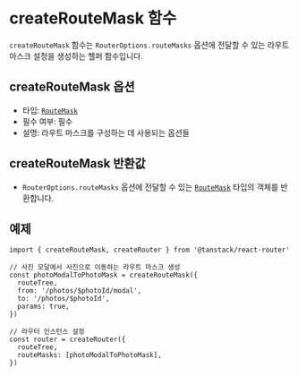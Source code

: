 # createRouteMask 함수

`createRouteMask` 함수는 `RouterOptions.routeMasks` 옵션에 전달할 수 있는 라우트 마스크 설정을 생성하는 헬퍼 함수입니다.


## createRouteMask 옵션

- 타입: [`RouteMask`](./RouteMaskType.md)
- 필수 여부: 필수
- 설명: 라우트 마스크를 구성하는 데 사용되는 옵션들


## createRouteMask 반환값

- `RouterOptions.routeMasks` 옵션에 전달할 수 있는 [`RouteMask`](./RouteMaskType.md) 타입의 객체를 반환합니다.


## 예제

```tsx
import { createRouteMask, createRouter } from '@tanstack/react-router'

// 사진 모달에서 사진으로 이동하는 라우트 마스크 생성
const photoModalToPhotoMask = createRouteMask({
  routeTree,
  from: '/photos/$photoId/modal',
  to: '/photos/$photoId',
  params: true,
})

// 라우터 인스턴스 설정
const router = createRouter({
  routeTree,
  routeMasks: [photoModalToPhotoMask],
})
```


